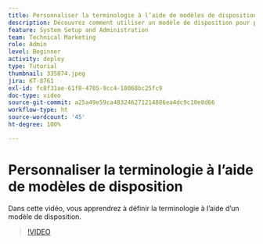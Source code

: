 ```yaml
---
title: Personnaliser la terminologie à l’aide de modèles de disposition
description: Découvrez comment utiliser un modèle de disposition pour personnaliser la terminologie affichée dans l’interface utilisateur pour les tâches, les projets et d’autres éléments.
feature: System Setup and Administration
team: Technical Marketing
role: Admin
level: Beginner
activity: deploy
type: Tutorial
thumbnail: 335074.jpeg
jira: KT-8761
exl-id: fc8f31ae-61f8-4705-9cc4-18068bc25fc9
doc-type: video
source-git-commit: a25a49e59ca483246271214886ea4dc9c10e8d66
workflow-type: ht
source-wordcount: '45'
ht-degree: 100%

---
```


# Personnaliser la terminologie à l’aide de modèles de disposition

Dans cette vidéo, vous apprendrez à définir la terminologie à l’aide d’un modèle de disposition.

>[!VIDEO](https://video.tv.adobe.com/v/335074/?quality=12&learn=on)
